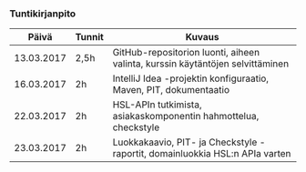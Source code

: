 ### Tuntikirjanpito
Päivä | Tunnit | Kuvaus
--- | --- | ---
13.03.2017 | 2,5h | GitHub-repositorion luonti, aiheen valinta, kurssin käytäntöjen selvittäminen
16.03.2017 | 2h | IntelliJ Idea -projektin konfiguraatio, Maven, PIT, dokumentaatio
22.03.2017 | 2h | HSL-APIn tutkimista, asiakaskomponentin hahmottelua, checkstyle
23.03.2017 | 2h | Luokkakaavio, PIT- ja Checkstyle -raportit, domainluokkia HSL:n APIa varten

